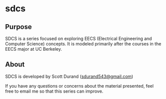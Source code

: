 # sdcs

## Purpose

SDCS is a series focused on exploring EECS \(Electrical Engineering and Computer Science\) concepts. It is modeled primarily after the courses in the EECS major at UC Berkeley.

## About

SDCS is developed by Scott Durand \(sdurand543@gmail.com\)

If you have any questions or concerns about the material presented, feel free to email me so that this series can improve.

